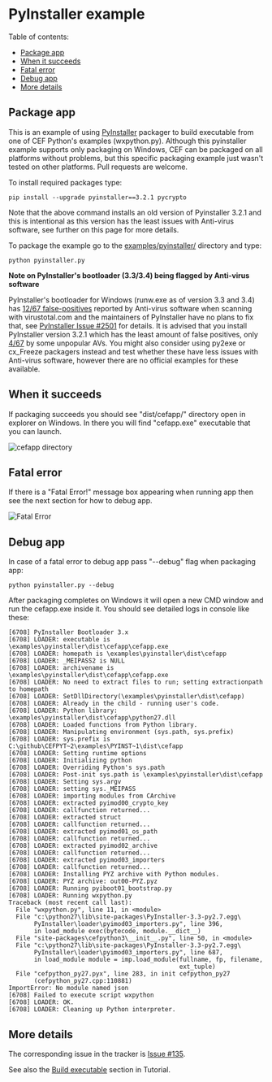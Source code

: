# PyInstaller example

Table of contents:
* [Package app](#package-app)
* [When it succeeds](#when-it-succeeds)
* [Fatal error](#fatal-error)
* [Debug app](#debug-app)
* [More details](#more-details)


## Package app

This is an example of using [PyInstaller](http://www.pyinstaller.org/)
packager to build executable from one of CEF Python's examples
(wxpython.py). Although this pyinstaller example supports only packaging
on Windows, CEF can be packaged on all platforms without problems, but
this specific packaging example just wasn't tested on other platforms.
Pull requests are welcome.

To install required packages type:
```
pip install --upgrade pyinstaller==3.2.1 pycrypto
```

Note that the above command installs an old version of Pyinstaller 3.2.1
and this is intentional as this version has the least issues with Anti-virus
software, see further on this page for more details.

To package the example go to the [examples/pyinstaller/](./) directory
and type:
```
python pyinstaller.py
```

**Note on PyInstaller's bootloader (3.3/3.4) being flagged by Anti-virus software**

PyInstaller's bootloader for Windows (runw.exe as of version 3.3 and 3.4) has [12/67 false-positives](https://www.virustotal.com/#/file/798b3c1cd233c4c025af7445718176bdb46014e3ceb25ef12df41a6a25af2fc5/detection)
reported by Anti-virus software when scanning with virustotal.com and the maintainers of
PyInstaller have no plans to fix that, see [PyInstaller Issue #2501](https://github.com/pyinstaller/pyinstaller/issues/2501)
for details. It is advised that you install PyInstaller version 3.2.1 which has the least amount
of false positives, only [4/67](https://www.virustotal.com/#/file/153dd99a09d0821b99afbda63551e1c679d127fa82d8d3db8fd14cebdce953a3/detection)
by some unpopular AVs. You might also consider using py2exe or cx_Freeze
packagers instead and test whether these have less issues with Anti-virus software, however there
are no official examples for these available.


## When it succeeds

If packaging succeeds you should see "dist/cefapp/" directory open
in explorer on Windows. In there you will find "cefapp.exe" executable
that you can launch.

![cefapp directory](screenshots/cefapp_directory.jpg)


## Fatal error

If there is a "Fatal Error!" message box appearing when running app
then see the next section for how to debug app.

![Fatal Error](screenshots/cefapp_fatal_error.jpg)


## Debug app

In case of a fatal error to debug app pass "--debug" flag when
packaging app:

```
python pyinstaller.py --debug
```

After packaging completes on Windows it will open a new CMD window
and run the cefapp.exe inside it. You should see detailed logs
in console like these:

```
[6708] PyInstaller Bootloader 3.x
[6708] LOADER: executable is \examples\pyinstaller\dist\cefapp\cefapp.exe
[6708] LOADER: homepath is \examples\pyinstaller\dist\cefapp
[6708] LOADER: _MEIPASS2 is NULL
[6708] LOADER: archivename is \examples\pyinstaller\dist\cefapp\cefapp.exe
[6708] LOADER: No need to extract files to run; setting extractionpath to homepath
[6708] LOADER: SetDllDirectory(\examples\pyinstaller\dist\cefapp)
[6708] LOADER: Already in the child - running user's code.
[6708] LOADER: Python library: \examples\pyinstaller\dist\cefapp\python27.dll
[6708] LOADER: Loaded functions from Python library.
[6708] LOADER: Manipulating environment (sys.path, sys.prefix)
[6708] LOADER: sys.prefix is C:\github\CEFPYT~2\examples\PYINST~1\dist\cefapp
[6708] LOADER: Setting runtime options
[6708] LOADER: Initializing python
[6708] LOADER: Overriding Python's sys.path
[6708] LOADER: Post-init sys.path is \examples\pyinstaller\dist\cefapp
[6708] LOADER: Setting sys.argv
[6708] LOADER: setting sys._MEIPASS
[6708] LOADER: importing modules from CArchive
[6708] LOADER: extracted pyimod00_crypto_key
[6708] LOADER: callfunction returned...
[6708] LOADER: extracted struct
[6708] LOADER: callfunction returned...
[6708] LOADER: extracted pyimod01_os_path
[6708] LOADER: callfunction returned...
[6708] LOADER: extracted pyimod02_archive
[6708] LOADER: callfunction returned...
[6708] LOADER: extracted pyimod03_importers
[6708] LOADER: callfunction returned...
[6708] LOADER: Installing PYZ archive with Python modules.
[6708] LOADER: PYZ archive: out00-PYZ.pyz
[6708] LOADER: Running pyiboot01_bootstrap.py
[6708] LOADER: Running wxpython.py
Traceback (most recent call last):
  File "wxpython.py", line 11, in <module>
  File "c:\python27\lib\site-packages\PyInstaller-3.3-py2.7.egg\
       PyInstaller\loader\pyimod03_importers.py", line 396,
       in load_module exec(bytecode, module.__dict__)
  File "site-packages\cefpython3\__init__.py", line 50, in <module>
  File "c:\python27\lib\site-packages\PyInstaller-3.3-py2.7.egg\
       PyInstaller\loader\pyimod03_importers.py", line 687,
       in load_module module = imp.load_module(fullname, fp, filename,
                                               ext_tuple)
  File "cefpython_py27.pyx", line 283, in init cefpython_py27
       (cefpython_py27.cpp:110881)
ImportError: No module named json
[6708] Failed to execute script wxpython
[6708] LOADER: OK.
[6708] LOADER: Cleaning up Python interpreter.
```


## More details

The corresponding issue in the tracker is [Issue #135](https://github.com/cztomczak/cefpython/issues/135).

See also the [Build executable](https://github.com/cztomczak/cefpython/blob/master/docs/Tutorial.md#build-executable)
section in Tutorial.
